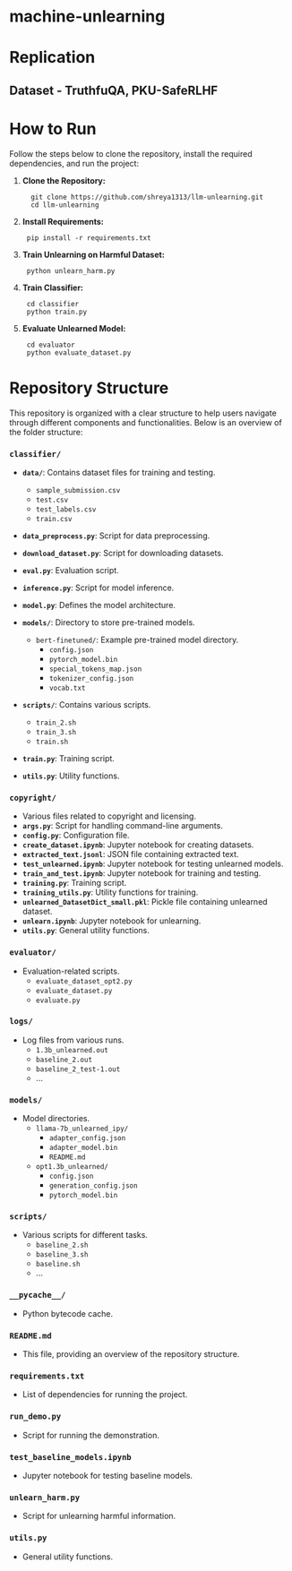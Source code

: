 # machine-unlearning

# Replication

## Dataset - TruthfuQA, PKU-SafeRLHF

# How to Run

Follow the steps below to clone the repository, install the required dependencies, and run the project:

1. **Clone the Repository:**

   ```
     git clone https://github.com/shreya1313/llm-unlearning.git
     cd llm-unlearning
   ```

2. **Install Requirements:**
   
   ```
    pip install -r requirements.txt
   ```
3. **Train Unlearning on Harmful Dataset:**
   
   ```
    python unlearn_harm.py
   ```

4. **Train Classifier:**
   
   ```
    cd classifier
    python train.py
   ```
4. **Evaluate Unlearned Model:**
   
   ```
    cd evaluator
    python evaluate_dataset.py
   ```

# Repository Structure

This repository is organized with a clear structure to help users navigate through different components and functionalities. Below is an overview of the folder structure:

### `classifier/`

- **`data/`**: Contains dataset files for training and testing.
  - `sample_submission.csv`
  - `test.csv`
  - `test_labels.csv`
  - `train.csv`

- **`data_preprocess.py`**: Script for data preprocessing.
- **`download_dataset.py`**: Script for downloading datasets.
- **`eval.py`**: Evaluation script.
- **`inference.py`**: Script for model inference.
- **`model.py`**: Defines the model architecture.
- **`models/`**: Directory to store pre-trained models.
  - `bert-finetuned/`: Example pre-trained model directory.
    - `config.json`
    - `pytorch_model.bin`
    - `special_tokens_map.json`
    - `tokenizer_config.json`
    - `vocab.txt`

- **`scripts/`**: Contains various scripts.
  - `train_2.sh`
  - `train_3.sh`
  - `train.sh`

- **`train.py`**: Training script.
- **`utils.py`**: Utility functions.

### `copyright/`

- Various files related to copyright and licensing.
- **`args.py`**: Script for handling command-line arguments.
- **`config.py`**: Configuration file.
- **`create_dataset.ipynb`**: Jupyter notebook for creating datasets.
- **`extracted_text.jsonl`**: JSON file containing extracted text.
- **`test_unlearned.ipynb`**: Jupyter notebook for testing unlearned models.
- **`train_and_test.ipynb`**: Jupyter notebook for training and testing.
- **`training.py`**: Training script.
- **`training_utils.py`**: Utility functions for training.
- **`unlearned_DatasetDict_small.pkl`**: Pickle file containing unlearned dataset.
- **`unlearn.ipynb`**: Jupyter notebook for unlearning.
- **`utils.py`**: General utility functions.

### `evaluator/`

- Evaluation-related scripts.
  - `evaluate_dataset_opt2.py`
  - `evaluate_dataset.py`
  - `evaluate.py`

### `logs/`

- Log files from various runs.
  - `1.3b_unlearned.out`
  - `baseline_2.out`
  - `baseline_2_test-1.out`
  - ...

### `models/`

- Model directories.
  - `llama-7b_unlearned_ipy/`
    - `adapter_config.json`
    - `adapter_model.bin`
    - `README.md`
  - `opt1.3b_unlearned/`
    - `config.json`
    - `generation_config.json`
    - `pytorch_model.bin`

### `scripts/`

- Various scripts for different tasks.
  - `baseline_2.sh`
  - `baseline_3.sh`
  - `baseline.sh`
  - ...

### `__pycache__/`

- Python bytecode cache.

### `README.md`

- This file, providing an overview of the repository structure.

### `requirements.txt`

- List of dependencies for running the project.

### `run_demo.py`

- Script for running the demonstration.

### `test_baseline_models.ipynb`

- Jupyter notebook for testing baseline models.

### `unlearn_harm.py`

- Script for unlearning harmful information.

### `utils.py`

- General utility functions.

